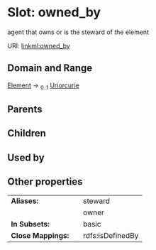 
# Slot: owned_by


agent that owns or is the steward of the element

URI: [linkml:owned_by](https://w3id.org/linkml/owned_by)


## Domain and Range

[Element](Element.md) &#8594;  <sub>0..1</sub> [Uriorcurie](types/Uriorcurie.md)

## Parents


## Children


## Used by


## Other properties

|  |  |  |
| --- | --- | --- |
| **Aliases:** | | steward |
|  | | owner |
| **In Subsets:** | | basic |
| **Close Mappings:** | | rdfs:isDefinedBy |

